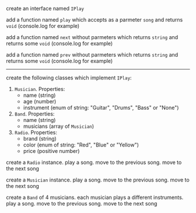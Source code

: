 <p>create an interface named <code>IPlay</code></p>
<p>add a function named <code>play</code> which accepts as a parmeter <code>song</code> and returns <code>void</code> (console.log for example)</p>
<p>add a function named <code>next</code> without parmeters which returns <code>string</code> and returns some <code>void</code> (console.log for example)</p>
<p>add a function named <code>prev</code> without parmeters which returns <code>string</code> and returns some <code>void</code> (console.log for example)</p>
<hr>
<p>
create the following classes which implement <code>IPlay</code>:
<ol>
    <li>
        <code>Musician</code>.
        Properties:
        <ul>
            <li>name (string)</li>
            <li>age (number)</li>
            <li>instrument (enum of string: "Guitar", "Drums", "Bass" or "None")
        </ul>
    </li>
    <li>
        <code>Band</code>.
        Properties:
        <ul>
            <li>name (string)</li>
            <li>musicians (array of <code>Musician</code>)</li>
        </ul>
    </li>
    <li>
        <code>Radio</code>.
        Properties:
        <ul>
            <li>brand (string)</li>
            <li>color (enum of string: "Red", "Blue" or "Yellow")</li>
            <li>price (positive number)</li>
        </ul>
    </li>
</ol>
</p>
<p>create a <code>Radio</code> instance. play a song. move to the previous song. move to the next song</p>
<p>create a <code>Musician</code> instance. play a song. move to the previous song. move to the next song</p>
<p>create a <code>Band</code> of 4 musicians. each musician plays a different instruments. play a song. move to the previous song. move to the next song</p>